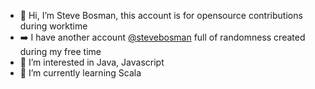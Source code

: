- 👋 Hi, I’m Steve Bosman, this account is for opensource contributions during worktime
- ➡️ I have another account [@stevebosman](https://github.com/stevebosman) full of randomness created during my free time
- 👀 I’m interested in Java, Javascript
- 🌱 I’m currently learning Scala
<!-- - 👀 I’m interested in ...
- 🌱 I’m currently learning ...
- 💞️ I’m looking to collaborate on ...
- 📫 How to reach me ...
 -->
<!---
stevebosman-oc/stevebosman-oc is a ✨ special ✨ repository because its `README.md` (this file) appears on your GitHub profile.
You can click the Preview link to take a look at your changes.
--->
